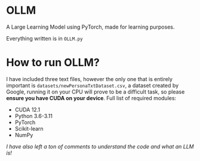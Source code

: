 # OLLM
A Large Learning Model using PyTorch, made for learning purposes.

Everything written is in `OLLM.py`

# How to run OLLM?
I have included three text files, however the only one that is entirely important is `datasets/newPersonaTxtDataset.csv`, a dataset created by Google, running it on your CPU will prove to be a difficult task, so please **ensure you have CUDA on your device**. Full list of required modules:
- CUDA 12.1 
- Python 3.6-3.11
- PyTorch
- Scikit-learn
- NumPy

*I have also left a ton of comments to understand the code and what an LLM is!*
